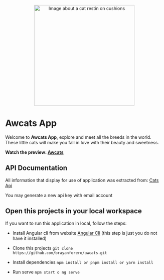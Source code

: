 <p align="center">
    <image width="320" height="320" src="https://cdn2.thecatapi.com/images/VZ3qFLIe3.jpg" alt="Image about a cat restin on cushions" />
</p>

# Awcats App

Welcome to **Awcats App**, explore and meet all the breeds in the world. These little cats will make you fall in love with their beauty and sweetness.

**Watch the preview: [Awcats](https://awcats.netlify.app/)**

## API Documentation

All information that display for use of application was extracted from: [Cats Api](https://thecatapi.com/)

You may generate a new api key with email account

## Open this projects in your local workspace

If you want to run this application in local, follow the steps:

- Install Angular cli from website [Angular Cli](https://angular.io/cli) (this step is just you do not have it installed)

- Clone this projects `git clone https://github.com/brayanforero/awcats.git`

- Install dependencies `npm install or pnpm install or yarn install`

- Run serve `npm start o ng serve`
